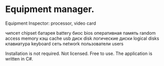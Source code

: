 # Equipment manager.
Equipment Inspector:
processor, video card


чипсет 
chipset
батарея
battery
биос 
bios
оперативная память
random access memory
кэш
cache
usb
диск
disk
логические диски 
logical disks
клавиатура
keyboard
сеть
network
пользователи
users

Installation is not required.
Not licensed. Free to use.
The application is written in C#.

